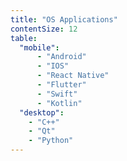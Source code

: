 ```yaml
---
title: "OS Applications"
contentSize: 12
table:
  "mobile":
      - "Android"
      - "IOS"
      - "React Native"
      - "Flutter"
      - "Swift"
      - "Kotlin"
  "desktop":
    - "C++"
    - "Qt"
    - "Python"
---
```


